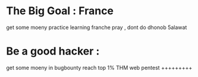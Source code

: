 # The Big Goal :  France

get some moeny 
practice learning franche
pray , dont do dhonob 5alawat

# Be a good hacker : 

get some moeny in bugbounty
reach top 1% THM
web pentest +++++++++

